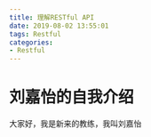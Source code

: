 ```yaml
---
title: 理解RESTful API
date: 2019-08-02 13:55:01
tags: Restful
categories: 
- Restful
---
```

# 刘嘉怡的自我介绍
大家好，我是新来的教练，我叫刘嘉怡